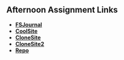 ## Afternoon Assignment Links

* **[FSJournal](https://github.com/Previterror/fs-journal)**
* **[CoolSite](https://github.com/Previterror/coolsite)**
* **[CloneSite](https://github.com/Previterror/clonesite)**
* **[CloneSite2](https://github.com/Previterror/clonesite2)**
* **[Repo](https://github.com/Previterror/<ASSIGNMENT_REPO>)**
